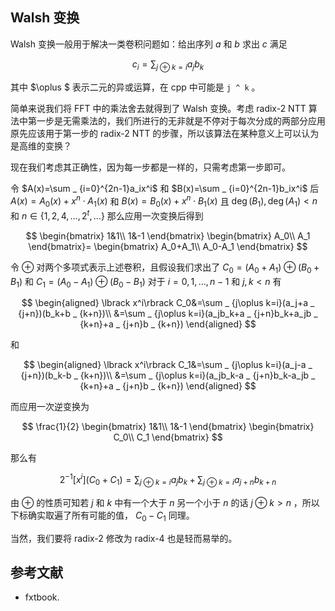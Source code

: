 ## Walsh 变换

Walsh 变换一般用于解决一类卷积问题如：给出序列 $a$ 和 $b$ 求出 $c$ 满足

$$
c_i=\sum _ {j\oplus k =i}a_jb_k
$$

其中 $\oplus $ 表示二元的异或运算，在 cpp 中可能是 `j ^ k` 。

简单来说我们将 FFT 中的乘法舍去就得到了 Walsh 变换。考虑 radix-2 NTT 算法中第一步是无需乘法的，我们所进行的无非就是不停对于每次分成的两部分应用原先应该用于第一步的 radix-2 NTT 的步骤，所以该算法在某种意义上可以认为是高维的变换？

现在我们考虑其正确性，因为每一步都是一样的，只需考虑第一步即可。

令 $A(x)=\sum _ {i=0}^{2n-1}a_ix^i$ 和 $B(x)=\sum _ {i=0}^{2n-1}b_ix^i$ 后 $A(x)=A_0(x)+x^n\cdot A_1(x)$ 和 $B(x)=B_0(x)+x^n\cdot B_1(x)$ 且 $\deg(B_1),\deg(A_1)\lt n$ 和 $n\in\lbrace 1,2,4,\dots ,2^t,\dots \rbrace$ 那么应用一次变换后得到

$$
\begin{bmatrix}
1&1\\
1&-1
\end{bmatrix}
\begin{bmatrix}
A_0\\
A_1
\end{bmatrix}=
\begin{bmatrix}
A_0+A_1\\
A_0-A_1
\end{bmatrix}
$$

令 $\oplus$ 对两个多项式表示上述卷积，且假设我们求出了 $C_0=(A_0+A_1)\oplus (B_0+B_1)$ 和 $C_1=(A_0-A_1)\oplus (B_0-B_1)$ 对于 $i=0,1,\dots ,n-1$ 和 $j,k\lt n$ 有

$$
\begin{aligned}
\lbrack x^i\rbrack C_0&=\sum _ {j\oplus k=i}(a_j+a _ {j+n})(b_k+b _ {k+n})\\
&=\sum _ {j\oplus k=i}(a_jb_k+a _ {j+n}b_k+a_jb _ {k+n}+a _ {j+n}b _ {k+n})
\end{aligned}
$$

和

$$
\begin{aligned}
\lbrack x^i\rbrack C_1&=\sum _ {j\oplus k=i}(a_j-a _ {j+n})(b_k-b _ {k+n})\\
&=\sum _ {j\oplus k=i}(a_jb_k-a _ {j+n}b_k-a_jb _ {k+n}+a _ {j+n}b _ {k+n})
\end{aligned}
$$

而应用一次逆变换为

$$
\frac{1}{2}
\begin{bmatrix}
1&1\\
1&-1
\end{bmatrix}
\begin{bmatrix}
C_0\\
C_1
\end{bmatrix}
$$

那么有

$$
2^{-1}\lbrack x^i\rbrack (C_0+C_1)=\sum _ {j\oplus k=i}a_jb_k+\sum _ {j\oplus k=i}a _ {j+n}b_{k+n}
$$

由 $\oplus$ 的性质可知若 $j$ 和 $k$ 中有一个大于 $n$ 另一个小于 $n$ 的话 $j\oplus k\gt n$ ，所以下标确实取遍了所有可能的值， $C_0-C_1$ 同理。

当然，我们要将 radix-2 修改为 radix-4 也是轻而易举的。

## 参考文献

- fxtbook.